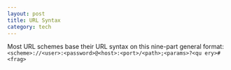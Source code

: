 ```yaml
---
layout: post
title: URL Syntax
category: tech
---
```


Most URL schemes base their URL syntax on this nine-part general format:
`<scheme>://<user>:<password>@<host>:<port>/<path>;<params>?<qu
ery>#<frag>`
